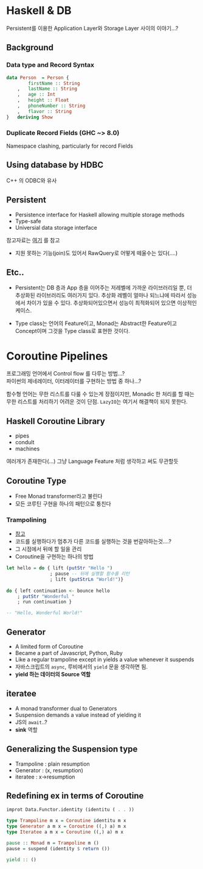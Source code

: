 # Haskell & DB
Persistent를 이용한 Application Layer와 Storage Layer 사이의 이야기...?

## Background
### Data type and Record Syntax
```Haskell
data Person  = Person {
        firstName :: String
    ,   lastName :: String
    ,   age :: Int
    ,   height :: Float
    ,   phoneNumber :: String
    ,   flavor :: String
}   deriving Show
```
### Duplicate Record Fields (GHC ~> 8.0)
Namespace clashing, particularly for record Fields

## Using database by HDBC
C++ 의 ODBC와 유사

## Persistent
* Persistence interface for Haskell allowing multiple storage methods
* Type-safe
* Universial data storage interface

참고자료는 [여기](https://github.com/yesodweb/persistent/wiki/persistent-entity-syntax) 를 참고

* 지원 못하는 기능(join)도 있어서 RawQuery로 어떻게 떼울수는 있다(....)

## Etc..
* Persistent는 DB 층과 App 층을 이어주는 저레벨에 가까운 라이브러리일 뿐, 더 추상화된 라이브러리도 여러가지 있다.
추상화 레벨이 얼마나 되느냐에 따라서 성능에서 차이가 있을 수 있다. 
추상화되어있으면서 성능이 최적화되어 있으면 이상적인 케이스.


* Type class는 언어의 Feature이고, Monad는 Abstract한 Feature이고 Concept이며 그것을 Type class로 표현한 것이다.


# Coroutine Pipelines
프로그래밍 언어에서 Control flow 를 다루는 방법...?<br>
파이썬의 제네레이터, 이터레이터를 구현하는 방법 중 하나...?


함수형 언어는 무한 리스트를 다룰 수 있는게 장점이지만, Monadic 한 처리를 할 때는 무한 리스트를 처리하기 어려운 것이 단점.
`LazyIO`는 여기서 해결책이 되지 못한다.

## Haskell Coroutine Library
* pipes
* condult
* machines

여러개가 존재한다(...) 그냥 Language Feature 처럼 생각하고 써도 무관할듯

## Coroutine Type
* Free Monad transformer라고 불린다
* 모든 코루틴 구현을 하나의 패턴으로 퉁친다

### Trampolining
* [참고](https://en.wikipedia.org/wiki/Trampoline_(computing))
* 코드를 실행하다가 멈추가 다른 코드를 실행하는 것을 번갈아하는것....?
* 그 시점에서 뒤에 할 일을 관리
* Coroutine을 구현하는 하나의 방법

```Haskell
let hello = do { lift (putStr "Hello ")
                ; pause -- 뒤에 실행할 함수를 리턴
                ; lift (putStrLn "World!")}
            
do { left continuation <- bounce hello
    ; putStr "Wonderful "
    ; run continuation }

-- "Hello, Wonderful World!"
```

## Generator
* A limited form of Coroutine
* Became a part of Javascript, Python, Ruby 
* Like a regular trampoline except in yields a value whenever it suspends
* 자바스크립트의 `async`, 루비에서의 `yield` 문을 생각하면 됨.
* **yield 하는 데이터의 Source 역할**

## iteratee
* A monad transformer dual to Generators
* Suspension demands a value instead of yielding it
* JS의 `await`..?
* **sink** 역할

## Generalizing the Suspension type

* Trampoline : plain resumption
* Generator : (x, resumption)
* iteratee : x->resumption

## Redefining ex in terms of Coroutine
```haskell
improt Data.Functor.identity (identitu ( . . ))

type Trampoline m x = Coroutine identitu m x 
type Generator a m x = Coroutine ((,) a) m x 
type Iteratee a m x = Coroutine ((,) a) m x

pause :: Monad m = Trampoline m ()
pause = suspend (identity $ return ())

yield :: ()
```